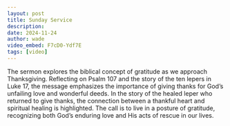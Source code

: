 ```yaml
---
layout: post
title: Sunday Service
description:
date: 2024-11-24
author: wade
video_embed: F7cD0-Ydf7E
tags: [video]
---
```


The sermon explores the biblical concept of gratitude as we approach Thanksgiving. Reflecting on Psalm 107 and the story of the ten lepers in Luke 17, the message emphasizes the importance of giving thanks for God’s unfailing love and wonderful deeds. In the story of the healed leper who returned to give thanks, the connection between a thankful heart and spiritual healing is highlighted. The call is to live in a posture of gratitude, recognizing both God’s enduring love and His acts of rescue in our lives.
